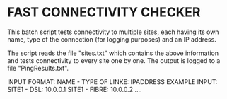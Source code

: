 # FAST CONNECTIVITY CHECKER
This batch script tests connectivity to multiple sites, each having its own name, type of the connection (for logging purposes) and an IP address.

The script reads the file "sites.txt" which contains the above information
and tests connectivity to every site one by one.
The output is logged to a file "PingResults.txt".

INPUT FORMAT: NAME  - TYPE OF LINKE: IPADDRESS
EXAMPLE INPUT:
SITE1   - DSL: 10.0.0.1
SITE1   - FIBRE: 10.0.0.2
....
